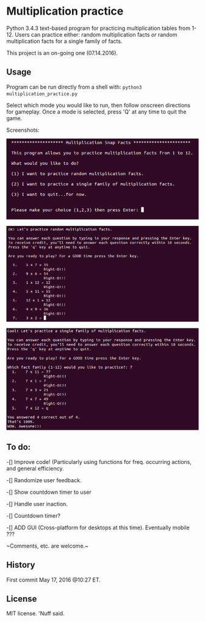 # Multiplication practice 

Python 3.4.3 text-based program for practicing multiplication tables from 1-12. 
Users can practice either: 
random multiplication facts _or_ random multiplication facts for a single family of facts. 

This project is an on-going one (07.14.2016).  
## Usage 

Program can be run directly from a shell with: 
`python3 multiplication_practice.py`

Select which mode you would like to run, then follow onscreen directions for gameplay. 
Once a mode is selected, press 'Q' at any time to quit the game.


Screenshots: 

![Alt text](https://github.com/marshki/multiplication_practice/blob/master/menu.png?raw+true "Menu")

![Alt text](https://github.com/marshki/multiplication_practice/blob/master/random_facts.png?raw+true "random_function")

![Alt_text](https://github.com/marshki/multiplication_practice/blob/master/single_facts.png?raw+true "single_function")

## To do: 
-[] Improve code! (Particularly using functions for freq. occurring actions, and general efficiency.

-[] Randomize user feedback. 

-[] Show countdown timer to user 

-[] Handle user inaction. 

-[] Countdown timer? 

-[] ADD GUI (Cross-platform for desktops at this time). Eventually mobile ???

~Comments, etc. are welcome.~

## History 

First commit May 17, 2016 @10:27 ET. 

## License 

MIT license. 'Nuff said. 
